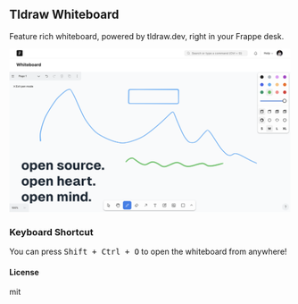 ## Tldraw Whiteboard

Feature rich whiteboard, powered by tldraw.dev, right in your Frappe desk.

![Screenshot showing the whiteboard page in desk](.github/assets/hero.png)

### Keyboard Shortcut

You can press <kbd>Shift + Ctrl + O</kbd> to open the whiteboard from anywhere!

#### License

mit
